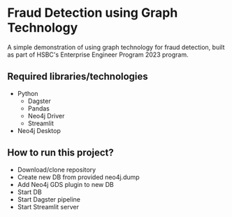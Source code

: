 # Fraud Detection using Graph Technology

A simple demonstration of using graph technology for fraud detection, built as part of HSBC's Enterprise Engineer Program 2023 program.

## Required libraries/technologies
- Python
  - Dagster
  - Pandas
  - Neo4j Driver
  - Streamlit
- Neo4j Desktop

## How to run this project?
- Download/clone repository
- Create new DB from provided neo4j.dump
- Add Neo4j GDS plugin to new DB
- Start DB
- Start Dagster pipeline
- Start Streamlit server
